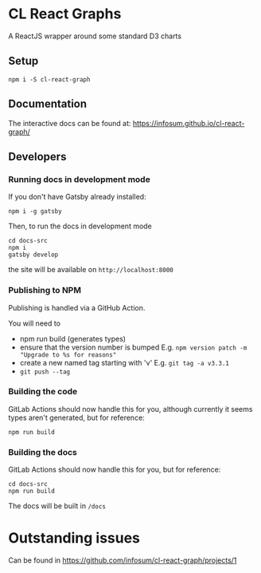 # CL React Graphs

A ReactJS wrapper around some standard D3 charts

## Setup

```
npm i -S cl-react-graph
```

## Documentation

The interactive docs can be found at: https://infosum.github.io/cl-react-graph/

## Developers

### Running docs in development mode

If you don't have Gatsby already installed:

```
npm i -g gatsby
```

Then, to run the docs in development mode

```
cd docs-src
npm i
gatsby develop
```

the site will be available on `http://localhost:8000`

### Publishing to NPM

Publishing is handled via a GitHub Action.

You will need to

- npm run build (generates types)
- ensure that the version number is bumped E.g. `npm version patch -m "Upgrade to %s for reasons"`
- create a new named tag starting with 'v' E.g. `git tag -a v3.3.1`
- `git push --tag`

### Building the code

GitLab Actions should now handle this for you, although currently it seems types aren't generated,
but for reference:

```
npm run build
```

### Building the docs

GitLab Actions should now handle this for you, but for reference:

```
cd docs-src
npm run build
```

The docs will be built in `/docs`

# Outstanding issues

Can be found in https://github.com/infosum/cl-react-graph/projects/1
